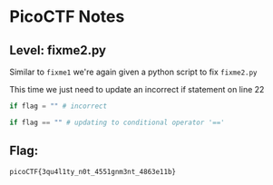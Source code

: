 # PicoCTF Notes
## Level: fixme2.py

Similar to `fixme1` we're again given a python script to fix `fixme2.py`

This time we just need to update an incorrect if statement on line 22

```python
if flag = "" # incorrect

if flag == "" # updating to conditional operator '=='
```

## Flag:
``` picoCTF{3qu4l1ty_n0t_4551gnm3nt_4863e11b} ```